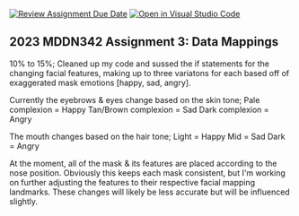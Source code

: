 [![Review Assignment Due Date](https://classroom.github.com/assets/deadline-readme-button-24ddc0f5d75046c5622901739e7c5dd533143b0c8e959d652212380cedb1ea36.svg)](https://classroom.github.com/a/wBh5q70M)
[![Open in Visual Studio Code](https://classroom.github.com/assets/open-in-vscode-718a45dd9cf7e7f842a935f5ebbe5719a5e09af4491e668f4dbf3b35d5cca122.svg)](https://classroom.github.com/online_ide?assignment_repo_id=11103455&assignment_repo_type=AssignmentRepo)
## 2023 MDDN342 Assignment 3: Data Mappings

10% to 15%;
Cleaned up my code and sussed the if statements for the changing facial features, making up to three variatons for each based off of exaggerated mask emotions [happy, sad, angry].

Currently the eyebrows & eyes change based on the skin tone;
Pale complexion = Happy
Tan/Brown complexion = Sad
Dark complexion = Angry

The mouth changes based on the hair tone;
Light = Happy
Mid = Sad
Dark = Angry

At the moment, all of the mask & its features are placed according to the nose position. Obviously this keeps each mask consistent, but I'm working on further adjusting the features to their respective facial mapping landmarks. These changes will likely be less accurate but will be influenced slightly.

